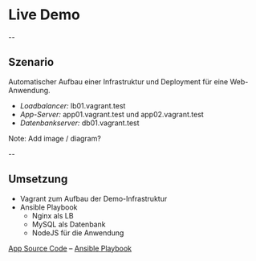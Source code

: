# Live Demo

--

## Szenario
Automatischer Aufbau einer Infrastruktur und Deployment für eine Web-Anwendung.

* *Loadbalancer:* lb01.vagrant.test
* *App-Server:* app01.vagrant.test und app02.vagrant.test
* *Datenbankserver:* db01.vagrant.test

Note: Add image / diagram?

--

## Umsetzung

* Vagrant zum Aufbau der Demo-Infrastruktur
* Ansible Playbook
    * Nginx als LB
    * MySQL als Datenbank
    * NodeJS für die Anwendung

[App Source Code](https://github.com/TobiasMende/MetaNook2018-Ansible-App) – [Ansible Playbook](https://github.com/TobiasMende/MetaNook2018-Ansible)